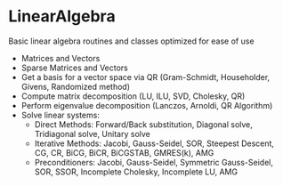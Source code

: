 # LinearAlgebra
Basic linear algebra routines and classes optimized for ease of use
- Matrices and Vectors
- Sparse Matrices and Vectors
- Get a basis for a vector space via QR (Gram-Schmidt, Householder, Givens, Randomized method)
- Compute matrix decomposition (LU, ILU, SVD, Cholesky, QR)
- Perform eigenvalue decomposition (Lanczos, Arnoldi, QR Algorithm)
- Solve linear systems:
  - Direct Methods: Forward/Back substitution, Diagonal solve, Tridiagonal solve, Unitary solve
  - Iterative Methods: Jacobi, Gauss-Seidel, SOR, Steepest Descent, CG, CR, BiCG, BiCR, BiCGSTAB, GMRES(k), AMG
  - Preconditioners: Jacobi, Gauss-Seidel, Symmetric Gauss-Seidel, SOR, SSOR, Incomplete Cholesky, Incomplete LU, AMG
